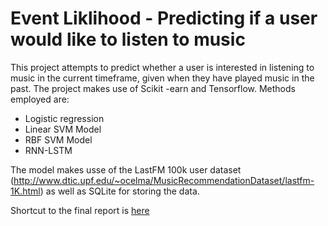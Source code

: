 # Event Liklihood - Predicting if a user would like to listen to music

This project attempts to predict whether a user is interested in listening to music in the current timeframe, given when they have played music in the past. The project makes use of Scikit -earn and Tensorflow.
Methods employed are:
- Logistic regression
- Linear SVM Model
- RBF SVM Model
- RNN-LSTM

The model makes usse of the LastFM 100k user dataset (http://www.dtic.upf.edu/~ocelma/MusicRecommendationDataset/lastfm-1K.html) as well as SQLite for storing the data.

Shortcut to the final report is [here](https://github.com/BadrulAlom/EventPrediction/blob/master/0_Docs/report/latex/COMPGI99-Alom-Badrul.pdf)

